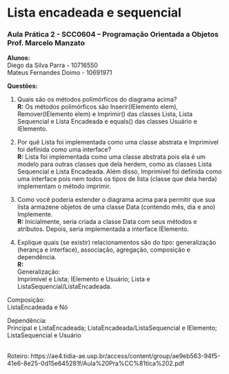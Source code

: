 # Lista encadeada e sequencial
<h3>Aula Prática 2 - SCC0604 – Programação Orientada a Objetos<br>Prof.	Marcelo	Manzato</h3>

**Alunos:**<br>
Diego da Silva Parra - 10716550<br>
Mateus Fernandes Doimo - 10691971<br>


**Questões:**

1. Quais são os métodos polimórficos do diagrama acima?<br>
**R:** Os métodos polimórficos são Inserir(IElemento elem), Remover(IElemento elem) e Imprimir() das classes Lista, Lista Sequencial e Lista Encadeada e equals() das classes Usuário e IElemento.

2. Por quê Lista foi	implementada como uma classe abstrata e Imprimivel foi definida como uma interface?<br>
**R:** Lista foi implementada como uma classe abstrata pois ela é um modelo para outras classes que dela herdem, como as classes Lista Sequencial e Lista Encadeada. Além disso, Imprimível foi definida como uma interface pois nem todos os tipos de lista (classe que dela herda) implementam o método imprimir.

3. Como	você poderia estender o diagrama acima	para permitir	que	sua	lista	armazene objetos de uma classe Data (contendo mês, dia e ano) Implemente.<br>
**R:** Inicialmente, seria criada a classe Data com seus métodos e atributos. Depois, seria implementada a interface IElemento.

4. Explique quais (se existir) relacionamentos são do tipo: generalização (herança e interface), associação,	agregação,	composição	e	dependência.<br>
**R:**<br>
Generalização:<br>
Imprimível e Lista; IElemento e Usuário; Lista e ListaSequencial/ListaEncadeada.<br>

Composição:<br>
ListaEncadeada e Nó<br>

Dependência:<br>
Principal e ListaEncadeada; ListaEncadeada/ListaSequencial e IElemento; ListaSequencial e Usuário<br>

<br>
Roteiro: https://ae4.tidia-ae.usp.br/access/content/group/ae9eb563-94f5-41e6-8e25-0d15e645281f/Aula%20Pra%CC%81tica%202.pdf
